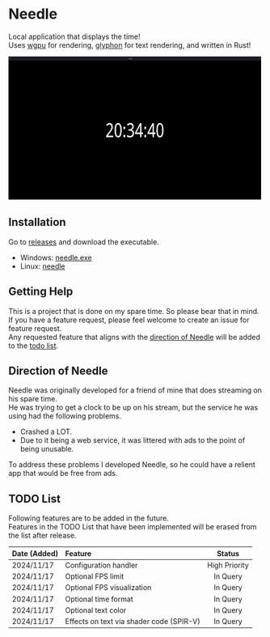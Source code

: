 # Needle
Local application that displays the time! \
Uses [wgpu](https://wgpu.rs/) for rendering, [glyphon](https://github.com/grovesNL/glyphon) for text rendering, and written in Rust!

![Example of Needle running on Linux](./doc/resources/needle.gif)

## Installation
Go to [releases](https://github.com/bonohub13/needle/releases/) and download the executable.
- Windows: [needle.exe](https://github.com/bonohub13/needle/releases/download/0.1.1/needle.exe)
- Linux: [needle](https://github.com/bonohub13/needle/releases/download/0.1.1/needle)

## Getting Help
This is a project that is done on my spare time. So please bear that in mind. \
If you have a feature request, please feel welcome to create an issue for feature request. \
Any requested feature that aligns with the [direction of Needle](#direction_of_needle) will be added to the [todo list](#todo_list).

## Direction of Needle <a name="direction_of_needle"></a>
Needle was originally developed for a friend of mine that does streaming on his spare time. \
He was trying to get a clock to be up on his stream, but the service he was using had the following problems.
- Crashed a LOT.
- Due to it being a web service, it was littered with ads to the point of being unusable.

To address these problems I developed Needle, so he could have a relient app that would be free from ads.

## TODO List <a name="todo_list"></a>
Following features are to be added in the future. \
Features in the TODO List that have been implemented will be erased from the list after release.

| Date (Added) | Feature                                  | Status        |
|:-------------|:-----------------------------------------|:-------------:|
| 2024/11/17   | Configuration handler                    | High Priority |
| 2024/11/17   | Optional FPS limit                       | In Query      |
| 2024/11/17   | Optional FPS visualization               | In Query      |
| 2024/11/17   | Optional time format                     | In Query      |
| 2024/11/17   | Optional text color                      | In Query      |
| 2024/11/17   | Effects on text via shader code (SPIR-V) | In Query      |
